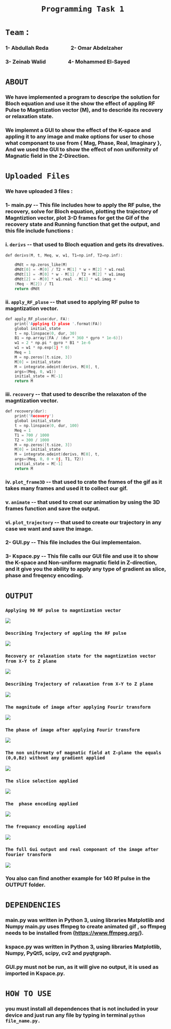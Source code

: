 # &emsp;&emsp;&emsp;&emsp;**`Programming Task 1`**
# **`Team`** :
### 1- Abdullah Reda &emsp;&emsp;&emsp;&emsp;2- Omar Abdelzaher 
### 3- Zeinab Walid &emsp;&emsp;&emsp;&emsp;4- Mohammed El-Sayed 

# **`ABOUT`**
### We have implemented a program to descripe the solution for Bloch equation and use it the show the effect of appling RF Pulse to Magntization vector (M), and to descride its recovery or relaxation state.
### We implemnt a GUI to show the effect of the K-space and appling it to any image and make options for user to chose what componant to use from { Mag, Phase, Real, Imaginary }, And we used the GUI to show the effect of non uniformity of Magnatic field in the Z-Direction.

# **`Uploaded Files`** 
### We have uploaded 3 files :
### 1- main.py -- This file includes how to apply the RF pulse, the recovery, solve for Bloch equation, plotting the trajectory of Magntiztion vector, plot 3-D frames for get the Gif of the recovery state and Running function that get the output, and this file include functions : 
### i. `derivs` -- that used to Bloch equation and gets its drevatives.

```cpp
def derivs(M, t, Meq, w, w1, T1=np.inf, T2=np.inf):
    
    dMdt = np.zeros_like(M)
    dMdt[0] = -M[0] / T2 + M[1] * w + M[2] * w1.real
    dMdt[1] = -M[0] * w - M[1] / T2 + M[2] * w1.imag
    dMdt[2] = -M[0] * w1.real - M[1] * w1.imag + 
    (Meq - M[2]) / T1
    return dMdt
``` 
### ii. **`apply_RF_pluse`** -- that used to applying RF pulse to magntization vector.

```cpp
def apply_RF_pluse(dur, FA):
    print('Applying {} pluse '.format(FA))
    global initial_state
    t = np.linspace(0, dur, 30)
    B1 = np.array([FA / (dur * 360 * gyro * 1e-6)])
    w1 = 2 * np.pi * gyro * B1 * 1e-6
    w1 = w1 * np.exp(1j * 0)  
    Meq = 1
    M = np.zeros([t.size, 3])
    M[0] = initial_state
    M = integrate.odeint(derivs, M[0], t, 
    args=(Meq, 0, w1))  
    initial_state = M[-1]
    return M
```
### iii. **`recovery`** -- that used to describe the relaxaton of the magntization vector.

```cpp
def recovery(dur):
    print('Recovery')
    global initial_state
    t = np.linspace(0, dur, 100)
    Meq = 1
    T1 = 700 / 1000
    T2 = 300 / 1000
    M = np.zeros([t.size, 3])
    M[0] = initial_state
    M = integrate.odeint(derivs, M[0], t, 
    args=(Meq, 0, 0 + 0j, T1, T2)) 
    initial_state = M[-1]
    return M
```
### iv. **`plot_frame3D`** -- that used to crate the frames of the gif as it takes many frames and used it to collect our gif.
### v. **`animate`** -- that used to creat our animation by using the 3D frames function and save the output.
### vi. **`plot_trajectory`** -- that used to create our trajectory in any case we want and save the image.

### 2- GUI.py -- This file includes the Gui implementaion.
### 3- Kspace.py -- This file calls our GUI file and use it to show the K-space and Non-uniform magnatic field in Z-direction, and it give you the ability to apply any type of gradient as slice, phase and freqency encoding.

# **`OUTPUT`**
### **`Applying 90 RF pulse to magntization vector`**
![](OUTPUT/RF90.gif)
### **`Describing Trajectory of appling the RF pulse`**
![](OUTPUT/trajectory90.png)
### **`Recovery or relaxation state for the magntization vector from X-Y to Z plane`**
![](OUTPUT/recovery90.gif)
### **`Describing Trajectory of relaxation from X-Y to Z plane`**
![](OUTPUT/Rtrajectory90.png)
### **`The magnitude of image after applying Fourir transform`**
![](OUTPUT/K_mag.PNG)
### **`The phase of image after applying Fourir transform`**
![](OUTPUT/K_phase.PNG)
### **`The non uniformaty of magnatic field at Z-plane the equals (0,0,Bz) without any gradient applied`**
![](OUTPUT/no_gradient.PNG)
### **`The slice selection applied`**
![](OUTPUT/slice_encoding.PNG)
### **`The  phase encoding applied`**
![](OUTPUT/phase_encoding.PNG)
### **`The frequancy encoding applied`**
![](OUTPUT/frequency_encoding.PNG)
### **`The full Gui output and real componant of the image after fourier transform`**
![](OUTPUT/full_gui.PNG)
### You also can find another example for 140 Rf pulse in the OUTPUT folder.

# **`DEPENDENCIES`**
### main.py was written in Python 3, using libraries Matplotlib and Numpy  main.py uses ffmpeg to create animated gif , so ffmpeg needs to be installed from (https://www.ffmpeg.org/).
### kspace.py was written in Python 3, using libraries Matplotlib, Numpy, PyQt5, scipy, cv2 and pyqtgraph.
### GUI.py must not be run, as it will give no output, it is used as imported in Kspace.py.

# **`HOW TO USE`**
### you must install all dependences that is not included in your device and just run any file by typing in terminal `python file_name.py.`





